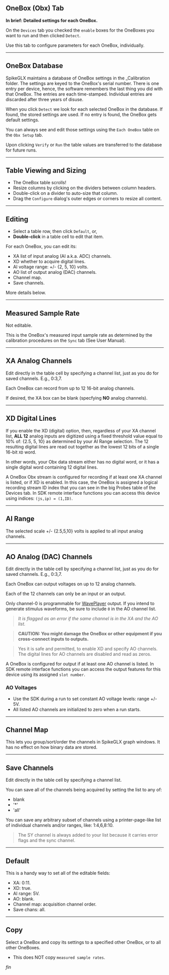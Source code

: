 ## OneBox (Obx) Tab

**In brief: Detailed settings for each OneBox.**

On the `Devices` tab you checked the `enable` boxes for the OneBoxes
you want to run and then clicked `Detect`.

Use this tab to configure parameters for each OneBox, individually.

--------

## OneBox Database

SpikeGLX maintains a database of OneBox settings in the _Calibration folder.
The settings are keyed to the OneBox's serial number. There is one entry per
device, hence, the software remembers the last thing you did with that OneBox.
The entries are each time-stamped. Individual entries are discarded after
three years of disuse.

When you click `Detect` we look for each selected OneBox in the database.
If found, the stored settings are used. If no entry is found, the OneBox
gets default settings.

You can always see and edit those settings using the `Each OneBox` table
on the `Obx Setup` tab.

Upon clicking `Verify` or `Run` the table values are transferred to the
database for future runs.

--------

## Table Viewing and Sizing

* The OneBox table scrolls!
* Resize columns by clicking on the dividers between column headers.
* Double-click on a divider to auto-size that column.
* Drag the `Configure` dialog's outer edges or corners to resize all content.

--------

## Editing

* Select a table row, then click `Default`, or,
* **Double-click** in a table cell to edit that item.

For each OneBox, you can edit its:

* XA list of input analog (AI a.k.a. ADC) channels.
* XD whether to acquire digital lines.
* AI voltage range: +/- {2, 5, 10} volts.
* AO list of output analog (DAC) channels.
* Channel map.
* Save channels.

More details below.

--------

## Measured Sample Rate

Not editable.

This is the OneBox's measured input sample rate as determined by
the calibration procedures on the `Sync` tab (See User Manual).

--------

## XA Analog Channels

Edit directly in the table cell by specifying a channel list,
just as you do for saved channels. E.g., 0:3,7.

Each OneBox can record from up to 12 16-bit analog channels.

If desired, the XA box can be blank (specfying **NO** analog channels).

--------

## XD Digital Lines

If you enable the XD (digital) option, then, regardless of your XA channel
list, **ALL 12** analog inputs are digitized using a fixed threshold value
equal to 10% of: {2.5, 5, 10} as determined by your AI Range selection.
The 12 resulting digital lines are read out together as the lowest 12 bits
of a single 16-bit `XD` word.

In other words, your Obx data stream either has no digital word, or it has
a single digital word containing 12 digital lines.

A OneBox Obx stream is configured for recording if at least one XA channel
is listed, or if XD is enabled. In this case, the OneBox is assigned a
logical recording stream ID index that you can see in the big Probes table
of the Devices tab. In SDK remote interface functions you can access this
device using indices: `(js,ip) = (1,ID)`.

--------

## AI Range

The selected scale +/- {2.5,5,10} volts is applied to all input analog
channels.

--------

## AO Analog (DAC) Channels

Edit directly in the table cell by specifying a channel list,
just as you do for saved channels. E.g., 0:3,7.

Each OneBox can output voltages on up to 12 analog channels.

Each of the 12 channels can only be an input or an output.

Only channel-0 is programmable for [WavePlayer](WavePlan_Help.html) output.
If you intend to generate stimulus waveforms, be sure to include `0` in the
AO channel list.

>*It is flagged as an error if the same channel is in the XA and the AO list.*

>**CAUTION: You might damage the OneBox or other equipment if you
cross-connect inputs to outputs.**

>Yes it is safe and permitted, to enable XD and specify AO channels.
The digital lines for AO channels are disabled and read as zeros.

A OneBox is configured for output if at least one AO channel is listed.
In SDK remote interface functions you can access the output features for
this device using its assigned `slot number`.

### AO Voltages

* Use the SDK during a run to set constant AO voltage levels: range +/- 5V.
* All listed AO channels are initialized to zero when a run starts.

--------

## Channel Map

This lets you group/sort/order the channels in SpikeGLX graph windows.
It has no effect on how binary data are stored.

--------

## Save Channels

Edit directly in the table cell by specifying a channel list.

You can save all of the channels being acquired by setting the list to
any of:

* blank
* '*'
* 'all'

You can save any arbitrary subset of channels using a printer-page-like
list of individual channels and/or ranges, like: 1:4,6,8:10.

>The SY channel is always added to your list because it carries error flags
and the sync channel.

--------

## Default

This is a handy way to set all of the editable fields:

* XA: 0:11.
* XD: true.
* AI range: 5V.
* AO: blank.
* Channel map: acquisition channel order.
* Save chans: all.

--------

## Copy

Select a OneBox and copy its settings to a specified other OneBox, or to all
other OneBoxes.

* This does NOT copy `measured sample rates`.


_fin_

